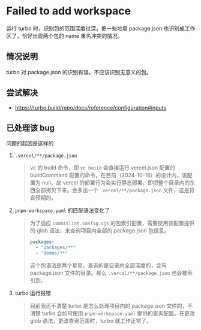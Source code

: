 # Failed to add workspace

运行 turbo 时，识别包的范围深度过深，把一些垃圾 package.json 也识别成工作区了，恰好出现两个包的 name 重名冲突的情况。

## 情况说明

turbo 对 package.json 的识别有误。不应该识别无意义的包。

## 尝试解决

- https://turbo.build/repo/docs/reference/configuration#inputs

## 已处理该 bug

问题的起因是这样的

1. `.vercel/**/package.json`

   > vc 的 build 命令，即 `vc build` 会直接运行 vercel.json 配置的 buildCommand 配置的命令，在目前（2024-10-18）的设计内，该配置为 null，故 vercel 的部署行为会实行静态部署，即把整个目录内的东西全部拷贝下来。会多出一个 `.vercel/**/package.json` 文件，这是符合预期的。

2. `pnpm-workspace.yaml` 的匹配语法变化了

   > 为了适应 `commitlint.config.cjs` 的包索引配置，需要使用该配置提供的 glob 语法，来查询项目内全部的 package.json 包信息。
   >
   > ```yaml
   > packages:
   >   - "packages/**"
   >   - "demos/**"
   > ```
   >
   > 这个包语法是两个星星。查询的是目录内全部深度的，含有 package.json 文件的目录。那么 `.vercel/**/package.json` 也会被索引到。

3. turbo 运行报错
   > 目前我还不清楚 turbo 是怎么处理项目内的 package.json 文件的，不清楚 turbo 会如何使用 `pnpm-workspace.yaml` 提供的查询配置。在更改 glob 语法，更改查询范围时，turbo 就工作正常了。
